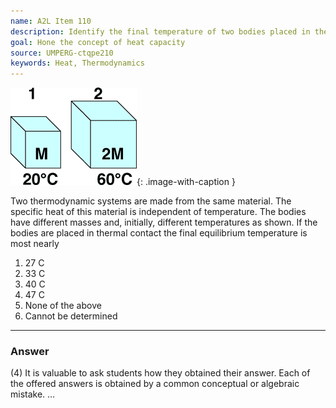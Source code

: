 ```yaml
---
name: A2L Item 110
description: Identify the final temperature of two bodies placed in thermal contact.
goal: Hone the concept of heat capacity
source: UMPERG-ctqpe210
keywords: Heat, Thermodynamics
---
```


![Item110_fig1.gif](../images/Item110_fig1.gif){: .image-with-caption } 

Two thermodynamic systems are made from the same material. The specific
heat of this material is independent of temperature. The bodies have
different masses and, initially, different temperatures as shown. If the
bodies are placed in thermal contact the final equilibrium temperature
is most nearly

1. 27 C
2. 33 C
3. 40 C
4. 47 C
5. None of the above
6. Cannot be determined

<hr/>

### Answer

(4) It is valuable to ask students how they obtained their answer. Each
of the offered answers is obtained by a common conceptual or algebraic
mistake.
...
